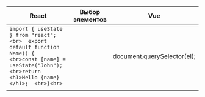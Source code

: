

| React                                                                                                                                                             | Выбор элементов | Vue                         |
| ----------------------------------------------------------------------------------------------------------------------------------------------------------------- | --------------- | --------------------------- |
| ```import { useState } from "react";<br>  export default function Name() {  <br>const [name] = useState("John");  <br>return <h1>Hello {name}</h1>;  <br>}<br>``` |                 | document.querySelector(el); |
|                                                                                                                                                                   |                 |                             |

